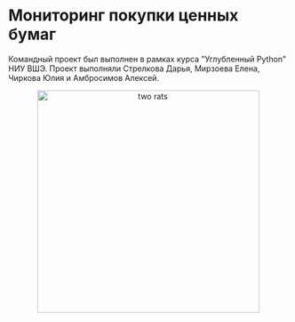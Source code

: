 # Мониторинг покупки ценных бумаг

Командный проект был выполнен в рамках курса "Углубленный Python" НИУ ВШЭ. Проект выполняли Стрелкова Дарья, Мирзоева Елена, Чиркова Юлия и Амбросимов Алексей.

<div align="center">
  <img src="https://i.pinimg.com/originals/33/be/d3/33bed33717603db46ec437b66fce3fd0.jpg" alt="two rats" width="400" height="400"/>
</div>

